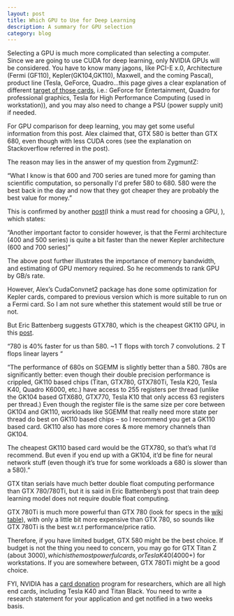 ```yaml
---
layout: post
title: Which GPU to Use for Deep Learning
description: A summary for GPU selection
category: blog
---
```

Selecting a GPU is much more complicated than selecting a computer. Since we are going to use CUDA for deep learning, only NVIDIA GPUs will be considered. You have to know many jagons, like PCI-E x.0, Architecture (Fermi (GF110), Kepler(GK104,GK110), Maxwell, and the coming Pascal), product line (Tesla, GeForce, Quadro…this page gives a clear explanation of different [target of those cards][tar], i.e.: GeForce for Entertainment, Quadro for professional graphics, Tesla for High Performance Computing (used in workstation)), and you may also need to change a PSU (power supply unit) if needed.

For GPU comparison for deep learning, you may get some useful information from this post. Alex claimed that, GTX 580 is better than GTX 680, even though with less CUDA cores (see the explanation on Stackoverflow referred in the post).

The reason may lies in the answer of my question from ZygmuntZ:

“What I know is that 600 and 700 series are tuned more for gaming than scientific computation, so personally I'd prefer 580 to 680. 580 were the best back in the day and now that they got cheaper they are probably the best value for money.”

This is confirmed by another [post][must](I think a must read for choosing a GPU, ), which states:

“Another important factor to consider however, is that the Fermi architecture (400 and 500 series) is quite a bit faster than the newer Kepler architecture (600 and 700 series)”

The above post further illustrates the importance of memory bandwidth, and estimating of GPU memory required. So he recommends to rank GPU by GB/s rate.

However, Alex’s CudaConvnet2 package has done some optimization for Kepler cards, compared to previous version which is more suitable to run on a Fermi card. So I am not sure whether this statement would still be true or not.

But Eric Battenberg suggests GTX780, which is the cheapest GK110 GPU, in this [post][Eric].

“780 is 40% faster for us than 580. ~1 T flops with torch 7 convolutions. 2 T flops linear layers “

“The performance of 680s on SGEMM is slightly better than a 580. 780s are significantly better: even though their double precision performance is crippled, GK110 based chips (Titan, GTX780, GTX780Ti, Tesla K20, Tesla K40, Quadro K6000, etc.) have access to 255 registers per thread (unlike the GK104 based GTX680, GTX770, Tesla K10 that only access 63 registers per thread.) Even though the register file is the same size per core between GK104 and GK110, workloads like SGEMM that really need more state per thread do best on GK110 based chips – so I recommend you get a GK110 based card. GK110 also has more cores & more memory channels than GK104.

The cheapest GK110 based card would be the GTX780, so that’s what I’d recommend. But even if you end up with a GK104, it’d be fine for neural network stuff (even though it’s true for some workloads a 680 is slower than a 580).”

GTX titan serials have much better double float computing performance than GTX 780/780Ti, but it is said in Eric Battenberg’s post that train deep learning model does not require double float computing.

GTX 780Ti is much more powerful than GTX 780 (look for specs in the [wiki table][wiki]), with only a little bit more expensive than GTX 780, so sounds like GTX 780Ti is the best w.r.t performance/price ratio.

Therefore, if you have limited budget, GTX 580 might be the best choice. If budget is not the thing you need to concern, you may go for GTX Titan Z (about 3000$), which is the most powerful cards, or Tesla K40 (4000+$) for workstations. If you are somewhere between, GTX 780Ti might be a good choice.

FYI, NVIDIA has a [card donation][NV] program for researchers, which are all high end cards, including Tesla K40 and Titan Black. You need to write a research statement for your application and get notified in a two weeks basis.

[tar]: http://docs.nvidia.com/cuda/cuda-c-programming-guide/#axzz3AI18t18Z
[must]: http://timdettmers.wordpress.com/2014/08/14/which-gpu-for-deep-learning/
[Eric]: https://plus.google.com/+EricBattenberg/posts/aP345mwuPZy
[wiki]: http://www.wikiwand.com/en/GeForce_700_series#GeForce_700_.287xx.29_series
[NV]: https://registration.nvidia.com/ahr.aspx
